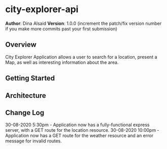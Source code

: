 # city-explorer-api

**Author**: Dina Alsaid
**Version**: 1.0.0 (increment the patch/fix version number if you make more commits past your first submission)

## Overview
<!-- Provide a high level overview of what this application is and why you are building it, beyond the fact that it's an assignment for this class. (i.e. What's your problem domain?) -->
 City Explorer Application allows a user to search for a location, present a Map, as well as interesting information about the area.

## Getting Started
<!-- What are the steps that a user must take in order to build this app on their own machine and get it running? -->

## Architecture
<!-- Provide a detailed description of the application design. What technologies (languages, libraries, etc) you're using, and any other relevant design information. -->

## Change Log

30-08-2020 5:30pm - Application now has a fully-functional express server, with a GET route for the location resource.
30-08-2020 10:00pm - Application now has a GET route for the weather resource and an error message for invalid routes.

<!-- Use this area to document the iterative changes made to your application as each feature is successfully implemented. Use time stamps. Here's an examples:


## Credits and Collaborations
<!-- Give credit (and a link) to other people or resources that helped you build this application. -->
